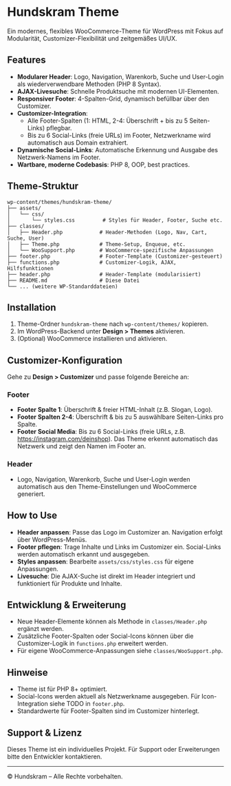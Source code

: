 # Hundskram Theme

Ein modernes, flexibles WooCommerce-Theme für WordPress mit Fokus auf Modularität, Customizer-Flexibilität und zeitgemäßes UI/UX.

## Features

- **Modularer Header**: Logo, Navigation, Warenkorb, Suche und User-Login als wiederverwendbare Methoden (PHP 8 Syntax).
- **AJAX-Livesuche**: Schnelle Produktsuche mit modernen UI-Elementen.
- **Responsiver Footer**: 4-Spalten-Grid, dynamisch befüllbar über den Customizer.
- **Customizer-Integration**: 
  - Alle Footer-Spalten (1: HTML, 2-4: Überschrift + bis zu 5 Seiten-Links) pflegbar.
  - Bis zu 6 Social-Links (freie URLs) im Footer, Netzwerkname wird automatisch aus Domain extrahiert.
- **Dynamische Social-Links**: Automatische Erkennung und Ausgabe des Netzwerk-Namens im Footer.
- **Wartbare, moderne Codebasis**: PHP 8, OOP, best practices.

## Theme-Struktur

```
wp-content/themes/hundskram-theme/
├── assets/
│   └── css/
│       └── styles.css         # Styles für Header, Footer, Suche etc.
├── classes/
│   ├── Header.php            # Header-Methoden (Logo, Nav, Cart, Suche, User)
│   ├── Theme.php             # Theme-Setup, Enqueue, etc.
│   └── WooSupport.php        # WooCommerce-spezifische Anpassungen
├── footer.php                # Footer-Template (Customizer-gesteuert)
├── functions.php             # Customizer-Logik, AJAX, Hilfsfunktionen
├── header.php                # Header-Template (modularisiert)
├── README.md                 # Diese Datei
└── ... (weitere WP-Standarddateien)
```

## Installation

1. Theme-Ordner `hundskram-theme` nach `wp-content/themes/` kopieren.
2. Im WordPress-Backend unter **Design > Themes** aktivieren.
3. (Optional) WooCommerce installieren und aktivieren.

## Customizer-Konfiguration

Gehe zu **Design > Customizer** und passe folgende Bereiche an:

### Footer
- **Footer Spalte 1**: Überschrift & freier HTML-Inhalt (z.B. Slogan, Logo).
- **Footer Spalten 2-4**: Überschrift & bis zu 5 auswählbare Seiten-Links pro Spalte.
- **Footer Social Media**: Bis zu 6 Social-Links (freie URLs, z.B. https://instagram.com/deinshop). Das Theme erkennt automatisch das Netzwerk und zeigt den Namen im Footer an.

### Header
- Logo, Navigation, Warenkorb, Suche und User-Login werden automatisch aus den Theme-Einstellungen und WooCommerce generiert.

## How to Use

- **Header anpassen**: Passe das Logo im Customizer an. Navigation erfolgt über WordPress-Menüs.
- **Footer pflegen**: Trage Inhalte und Links im Customizer ein. Social-Links werden automatisch erkannt und ausgegeben.
- **Styles anpassen**: Bearbeite `assets/css/styles.css` für eigene Anpassungen.
- **Livesuche**: Die AJAX-Suche ist direkt im Header integriert und funktioniert für Produkte und Inhalte.

## Entwicklung & Erweiterung

- Neue Header-Elemente können als Methode in `classes/Header.php` ergänzt werden.
- Zusätzliche Footer-Spalten oder Social-Icons können über die Customizer-Logik in `functions.php` erweitert werden.
- Für eigene WooCommerce-Anpassungen siehe `classes/WooSupport.php`.

## Hinweise

- Theme ist für PHP 8+ optimiert.
- Social-Icons werden aktuell als Netzwerkname ausgegeben. Für Icon-Integration siehe TODO in `footer.php`.
- Standardwerte für Footer-Spalten sind im Customizer hinterlegt.

## Support & Lizenz

Dieses Theme ist ein individuelles Projekt. Für Support oder Erweiterungen bitte den Entwickler kontaktieren.

---

© Hundskram – Alle Rechte vorbehalten.
